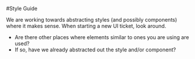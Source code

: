 #Style Guide

We are working towards abstracting styles (and possibly components) where it makes sense. When starting a new UI ticket, look around. 
* Are there other places where elements similar to ones you are using are used? 
* If so, have we already abstracted out the style and/or component?
